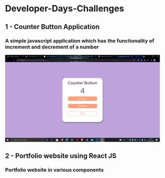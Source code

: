 # Developer-Days-Challenges

## 1 - Counter Button Application
### A simple javascript application which has the functionality of increment and decrement of a number
![alt text](https://github.com/Pulkit007/Developer-Days-Challenges/blob/main/project-images/counter-button.png)


## 2 - Portfolio website using React JS
### Portfolio website in various components
<!-- ![alt text](https://github.com/Pulkit007/Developer-Days-Challenges/blob/main/project-images/portfolio.png) -->
